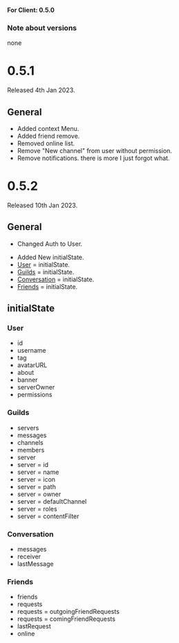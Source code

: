 **For Client: 0.5.0**

### Note about versions
none

# 0.5.1
Released 4th Jan 2023.

## General
- Added context Menu.
- Added friend remove.
- Removed online list.
- Remove "New channel" from user without permission.
- Remove notifications.
there is more I just forgot what.

# 0.5.2
Released 10th Jan 2023.

## General
- Changed Auth to User.
+ Added New initialState.
+ [User](#user) = initialState.
+ [Guilds](#guilds) = initialState.
+ [Conversation](#conversation) = initialState.
+ [Friends](#friends) = initialState.






## initialState
### User
- id 
- username
- tag
- avatarURL
- about
- banner
- serverOwner
- permissions
### Guilds
- servers
- messages
- channels
- members
- server
- server = id
- server = name
- server = icon
- server = path
- server = owner
- server = defaultChannel
- server = roles
- server = contentFilter
### Conversation
- messages
- receiver
- lastMessage
### Friends
- friends
- requests
- requests = outgoingFriendRequests
- requests = comingFriendRequests
- lastRequest
- online
